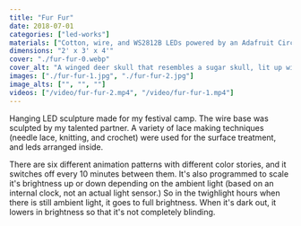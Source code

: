 ```yaml
---
title: "Fur Fur"
date: 2018-07-01
categories: ["led-works"]
materials: ["Cotton, wire, and WS2812B LEDs powered by an Adafruit Circuit Playground"]
dimensions: "2' x 3' x 4'"
cover: "./fur-fur-0.webp"
cover_alt: "A winged deer skull that resembles a sugar skull, lit up with rainbow colors from within"
images: ["./fur-fur-1.jpg", "./fur-fur-2.jpg"]
image_alts: ["", "", ""]
videos: ["/video/fur-fur-2.mp4", "/video/fur-fur-1.mp4"]
---
```

Hanging LED sculpture made for my festival camp. The wire base was sculpted by my talented partner. A variety of lace making techniques (needle lace, knitting, and crochet) were used for the surface treatment, and leds arranged inside. 

There are six different animation patterns with different color stories, and it switches off every 10 minutes between them. It's also programmed to scale it's brightness up or down depending on the ambient light (based on an internal clock, not an actual light sensor.) So in the twighlight hours when there is still ambient light, it goes to full brightness. When it's dark out, it lowers in brightness so that it's not completely blinding.